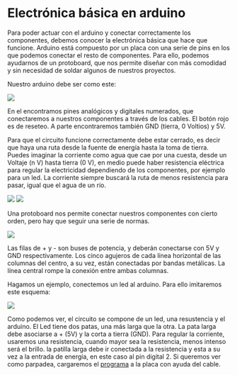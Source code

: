 # Electrónica básica en arduino

Para poder actuar con el arduino y conectar correctamente los componentes, debemos conocer la electrónica básica que hace que funcione. Arduino está compuesto por un placa con una serie de pins en los que podemos conectar el resto de componentes. Para ello, podemos ayudarnos de un protoboard, que nos permite diseñar con más comodidad y sin necesidad de soldar algunos de nuestros proyectos.

Nuestro arduino debe ser como este:

![](https://www.sketchappsources.com/resources/source-image/arduino-board-ramongilabert.jpg)

En el encontramos pines analógicos y digitales numerados, que conectaremos a nuestros componentes a través de los cables. El botón rojo es de reseteo. A parte encontraremos también GND (tierra, 0 Voltios) y 5V.

Para que el circuito funcione correctamente debe estar cerrado, es decir que haya una ruta desde la fuente de energía hasta la toma de tierra. Puedes imaginar la corriente como agua que cae por una cuesta, desde un Voltaje (n V) hasta tierra (0 V), en medio puede haber resistencia eléctrica para regular la electricidad dependiendo de los componentes, por ejemplo para un led. La corriente siempre buscará la ruta de menos resistencia para pasar, igual que el agua de un río.

![](https://raw.githubusercontent.com/terceranexus6/seminario_bbaa/master/images/cutre.png)
![](https://raw.githubusercontent.com/terceranexus6/seminario_bbaa/master/images/corriente.png)

Una protoboard nos permite conectar nuestros componentes con cierto orden, pero hay que seguir una serie de normas.

![](http://www.clker.com/cliparts/x/z/X/s/N/Q/small-circuit-solderless-breadboard-hi.png)

Las filas de + y - son buses de potencia, y deberán conectarse con 5V y GND respectivamente. Los cinco agujeros de cada línea horizontal de las columnas del centro, a su vez, están conectadas por bandas metálicas. La línea central rompe la conexión entre ambas columnas.

Hagamos un ejemplo, conectemos un led al arduino. Para ello imitaremos este esquema:

![](https://evothings.com/doc/examples/images/arduino-led-tcp-sketch.png)

Como podemos ver, el circuito se compone de un led, una resustencia y el arduino. El Led tiene dos patas, una más larga que la otra. La pata larga debe asociarse a + (5V) y la corta a tierra (GND). Para regular la corriente, usaremos una resistencia, cuando mayor sea la resistencia, menos intenso será el brillo. la patilla larga debe ir conectada a la resistencia y esta a su vez a la entrada de energía, en este caso al pin digital 2. Si queremos ver como parpadea, cargaremos el [programa](https://github.com/terceranexus6/seminario_bbaa/codigo/encender_led.ino) a la placa con ayuda del cable.
